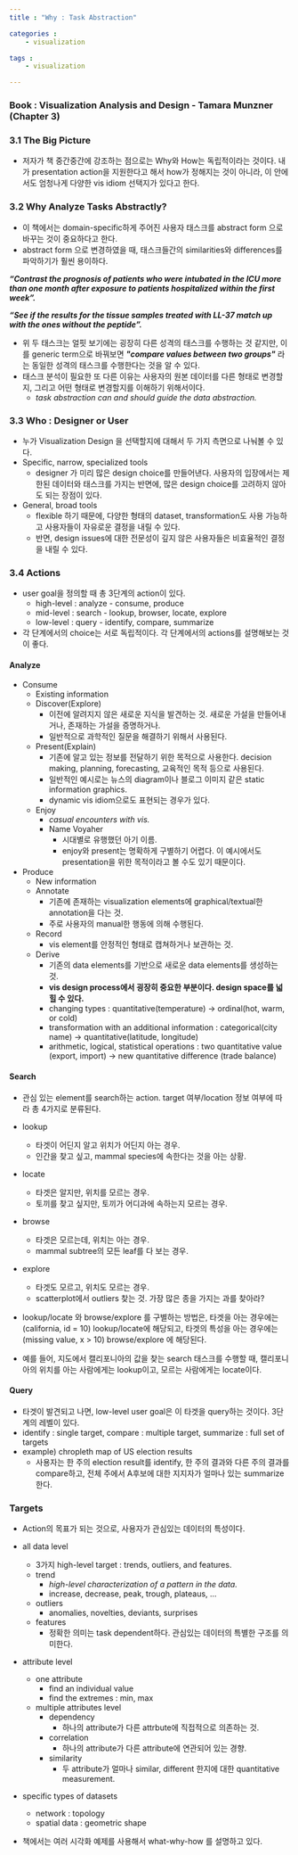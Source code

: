 ```yaml
---
title : "Why : Task Abstraction"

categories :
    - visualization

tags :
    - visualization

---
```



### Book : Visualization Analysis and Design - Tamara Munzner (Chapter 3)

### 3.1 The Big Picture
- 저자가 책 중간중간에 강조하는 점으로는 Why와 How는 독립적이라는 것이다. 내가 presentation action을 지원한다고 해서 how가 정해지는 것이 아니라, 이 안에서도 엄청나게 다양한 vis idiom 선택지가 있다고 한다.


### 3.2 Why Analyze Tasks Abstractly?
- 이 책에서는 domain-specific하게 주어진 사용자 태스크를 abstract form 으로 바꾸는 것이 중요하다고 한다.
- abstract form 으로 변경하였을 때, 태스크들간의 similarities와 differences를 파악하기가 훨씬 용이하다.

_**“Contrast the prognosis of patients who were intubated in the ICU more than one month after exposure to patients hospitalized within the first week”.**_  


_**“See if the results for the tissue samples treated with LL-37 match up with the ones without the peptide”.**_

- 위 두 태스크는 얼핏 보기에는 굉장히 다른 성격의 태스크를 수행하는 것 같지만, 이를 generic term으로 바꿔보면 _**"compare values between two groups"**_ 라는 동일한 성격의 태스크를 수행한다는 것을 알 수 있다.
- 태스크 분석이 필요한 또 다른 이유는 사용자의 원본 데이터를 다른 형태로 변경할지, 그리고 어떤 형태로 변경할지를 이해하기 위해서이다. 
  - _task abstraction can and should guide the data abstraction._

### 3.3 Who : Designer or User
- 누가 Visualization Design 을 선택할지에 대해서 두 가지 측면으로 나눠볼 수 있다.
- Specific, narrow, specialized tools
  - designer 가 미리 많은 design choice를 만들어낸다. 사용자의 입장에서는 제한된 데이터와 태스크를 가지는 반면에, 많은 design choice를 고려하지 않아도 되는 장점이 있다.
- General, broad tools
  - flexible 하기 때문에, 다양한 형태의 dataset, transformation도 사용 가능하고 사용자들이 자유로운 결정을 내릴 수 있다. 
  - 반면, design issues에 대한 전문성이 깊지 않은 사용자들은 비효율적인 결정을 내릴 수 있다.
   
### 3.4 Actions
- user goal을 정의할 때 총 3단계의 action이 있다.
  - high-level : analyze - consume, produce
  - mid-level : search - lookup, browser, locate, explore
  - low-level : query - identify, compare, summarize
- 각 단계에서의 choice는 서로 독립적이다. 각 단계에서의 actions를 설명해보는 것이 좋다.

#### Analyze
- Consume
  - Existing information
  - Discover(Explore)
    - 이전에 알려지지 않은 새로운 지식을 발견하는 것. 새로운 가설을 만들어내거나, 존재하는 가설을 증명하거나.
    - 일반적으로 과학적인 질문을 해결하기 위해서 사용된다. 
  - Present(Explain)
    - 기존에 알고 있는 정보를 전달하기 위한 목적으로 사용한다. decision making, planning, forecasting, 교육적인 목적 등으로 사용된다.
    - 일반적인 예시로는 뉴스의 diagram이나 블로그 이미지 같은 static information graphics.
    - dynamic vis idiom으로도 표현되는 경우가 있다.
  - Enjoy
    - _casual encounters with vis._
    - Name Voyaher
      - 시대별로 유행했던 아기 이름.
      - enjoy와 present는 명확하게 구별하기 어렵다. 이 예시에서도 presentation을 위한 목적이라고 볼 수도 있기 때문이다.
- Produce
  - New information
  - Annotate
    - 기존에 존재하는 visualization elements에 graphical/textual한 annotation을 다는 것.
    - 주로 사용자의 manual한 행동에 의해 수행된다. 
  - Record
    - vis element를 안정적인 형태로 캡쳐하거나 보관하는 것.
  - Derive
    - 기존의 data elements를 기반으로 새로운 data elements를 생성하는 것.
    - **vis design process에서 굉장히 중요한 부분이다. design space를 넓힐 수 있다.**
    - changing types : quantitative(temperature) -> ordinal(hot, warm, or cold)
    - transformation with an additional information : categorical(city name) -> quantitative(latitude, longitude)
    - arithmetic, logical, statistical operations : two quantitative value (export, import) -> new quantitative difference (trade balance)

#### Search
- 관심 있는 element를 search하는 action. target 여부/location 정보 여부에 따라 총 4가지로 분류된다.
- lookup
  - 타겟이 어딘지 알고 위치가 어딘지 아는 경우. 
  - 인간을 찾고 싶고, mammal species에 속한다는 것을 아는 상황.
- locate
  - 타겟은 알지만, 위치를 모르는 경우.
  - 토끼를 찾고 싶지만, 토끼가 어디과에 속하는지 모르는 경우.
- browse
  - 타겟은 모르는데, 위치는 아는 경우.
  - mammal subtree의 모든 leaf를 다 보는 경우.
- explore
  - 타겟도 모르고, 위치도 모르는 경우.
  - scatterplot에서 outliers 찾는 것. 가장 많은 종을 가지는 과를 찾아라?

- lookup/locate 와 browse/explore 를 구별하는 방법은, 타겟을 아는 경우에는 (california, id = 10) lookup/locate에 해당되고, 타겟의 특성을 아는 경우에는 (missing value, x > 10) browse/explore 에 해당된다.
- 예를 들어, 지도에서 캘리포니아의 값을 찾는 search 태스크를 수행할 때, 캘리포니아의 위치를 아는 사람에게는 lookup이고, 모르는 사람에게는 locate이다.
  
#### Query
- 타겟이 발견되고 나면, low-level user goal은 이 타겟을 query하는 것이다. 3단계의 레벨이 있다.
- identify : single target, compare : multiple target, summarize : full set of targets
- example) chropleth map of US election results
  - 사용자는 한 주의 election result를 identify, 한 주의 결과와 다른 주의 결과를 compare하고, 전체 주에서 A후보에 대한 지지자가 얼마나 있는 summarize한다.

### Targets
- Action의 목표가 되는 것으로, 사용자가 관심있는 데이터의 특성이다.
- all data level
  - 3가지 high-level target : trends, outliers, and features.
  - trend
    - _high-level characterization of a pattern in the data._
    - increase, decrease, peak, trough, plateaus, ...
  - outliers
    - anomalies, novelties, deviants, surprises
  - features
    - 정확한 의미는 task dependent하다. 관심있는 데이터의 특별한 구조를 의미한다.
- attribute level
  - one attribute
    - find an individual value
    - find the extremes : min, max
  - multiple attributes level
    - dependency
      - 하나의 attribute가 다른 attrbute에 직접적으로 의존하는 것.
    - correlation
      - 하나의 attribute가 다른 attribute에 연관되어 있는 경향.
    - similarity
      - 두 attribute가 얼마나 similar, different 한지에 대한 quantitative measurement.
- specific types of datasets
  - network : topology
  - spatial data : geometric shape


- 책에서는 여러 시각화 예제를 사용해서 what-why-how 를 설명하고 있다. 